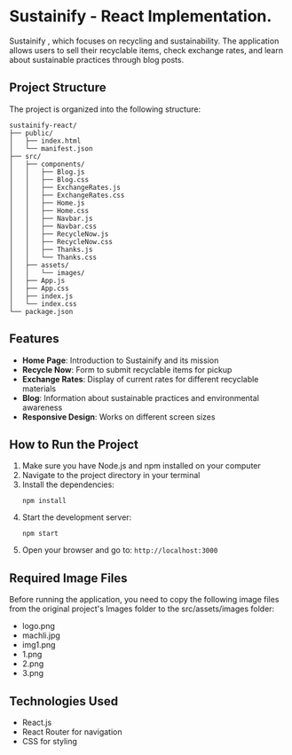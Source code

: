  
# Sustainify - React Implementation.

 Sustainify , which focuses on recycling and sustainability. The application allows users to sell their recyclable items, check exchange rates, and learn about sustainable practices through blog posts.

## Project Structure

The project is organized into the following structure:

```'
sustainify-react/
├── public/
│   ├── index.html
│   └── manifest.json
├── src/
│   ├── components/
│   │   ├── Blog.js
│   │   ├── Blog.css
│   │   ├── ExchangeRates.js
│   │   ├── ExchangeRates.css
│   │   ├── Home.js
│   │   ├── Home.css
│   │   ├── Navbar.js
│   │   ├── Navbar.css
│   │   ├── RecycleNow.js
│   │   ├── RecycleNow.css
│   │   ├── Thanks.js
│   │   └── Thanks.css
│   ├── assets/
│   │   └── images/
│   ├── App.js
│   ├── App.css
│   ├── index.js
│   └── index.css
└── package.json
```

## Features

- **Home Page**: Introduction to Sustainify and its mission
- **Recycle Now**: Form to submit recyclable items for pickup
- **Exchange Rates**: Display of current rates for different recyclable materials
- **Blog**: Information about sustainable practices and environmental awareness
- **Responsive Design**: Works on different screen sizes

## How to Run the Project

1. Make sure you have Node.js and npm installed on your computer
2. Navigate to the project directory in your terminal
3. Install the dependencies:
   ```
   npm install
   ```
4. Start the development server:
   ```
   npm start
   ```
5. Open your browser and go to: `http://localhost:3000`

## Required Image Files

Before running the application, you need to copy the following image files from the original project's Images folder to the src/assets/images folder:

- logo.png
- machli.jpg
- img1.png
- 1.png
- 2.png
- 3.png

## Technologies Used

- React.js
- React Router for navigation
- CSS for styling
